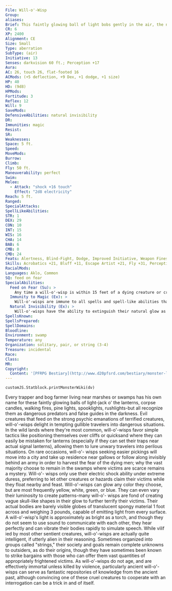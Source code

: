 ```yaml
---
File: Will-o'-Wisp
Group: 
aliases: 
Brief: This faintly glowing ball of light bobs gently in the air, the nebulous image of what might be a skull visible somewhere in its depths.
CR: 6
XP: 2400
Alignment: CE
Size: Small
Type: aberration
SubType: (air)
Initiative: 13
Senses: darkvision 60 ft.; Perception +17
Aura: 
AC: 26, touch 26, flat-footed 16
ACMods: (+5 deflection, +9 Dex, +1 dodge, +1 size)
HP: 40
HD: (9d8)
HPMods: 
Fortitude: 3
Reflex: 12
Will: 9
SaveMods: 
DefensiveAbilities: natural invisibility
DR: 
Immunities: magic
Resist: 
SR: 
Weaknesses: 
Space: 5 ft.
Speed: 
MoveMods: 
Burrow: 
Climb: 
Fly: 50 ft.
Maneuverability: perfect
Swim: 
Melee: 
  - Attack: "shock +16 touch"
    Effect: "2d8 electricity"
Reach: 5 ft.
Ranged: 
SpecialAttacks: 
SpellLikeAbilities: 
STR: 1
DEX: 29
CON: 10
INT: 15
WIS: 16
CHA: 14
BAB: 6
CMB: 0
CMD: 24
Feats: Alertness, Blind-Fight, Dodge, Improved Initiative, Weapon Finesse
Skills: Acrobatics +21, Bluff +11, Escape Artist +21, Fly +31, Perception +17, Stealth +25
RacialMods: 
Languages: Aklo, Common
SQ: feed on fear
SpecialAbilities:
  Feed on Fear (Su): >
    Any time a will-o'-wisp is within 15 feet of a dying creature or creature subject to a fear effect, it gains fast healing 5.
  Immunity to Magic (Ex): >
    Will-o'-wisps are immune to all spells and spell-like abilities that allow spell resistance, except magic missile and maze.
  Natural Invisibility (Ex): >
    Will-o'-wisps have the ability to extinguish their natural glow as a move action, effectively becoming invisible, as per the spell.
SpellsKnown: 
SpellsPrepared: 
SpellDomains: 
Bloodline: 
Environment: swamp
Temperature: any
Organization: solitary, pair, or string (3-4)
Treasure: incidental
Race: 
Class: 
MR: 
Copyright:
  Content: '[PFRPG Bestiary](http://www.d20pfsrd.com/bestiary/monster-listings/aberrations/will-o--wisp)'
---
```

```dataviewjs
customJS.Statblock.printMonsterWiki(dv)
```
Every trapper and bog farmer living near marshes or swamps has his own name for these faintly glowing balls of light-jack o' the lanterns, corpse candles, walking fires, pine lights, spooklights, rushlights-but all recognize them as dangerous predators and false guides in the darkness. Evil creatures that feed on the strong psychic emanations of terrified creatures, will-o'-wisps delight in tempting gullible travelers into dangerous situations. In the wild lands where they're most common, will-o'-wisps favor simple tactics like positioning themselves over cliffs or quicksand where they can easily be mistaken for lanterns (especially if they can set their traps near actual signal lanterns), allowing them to lure unwary travelers into perilous situations. On rare occasions, will-o'- wisps seeking easier pickings will move into a city and take up residence near gallows or follow along invisibly behind an army in order to harvest the fear of the dying men; why the vast majority choose to remain in the swamps where victims are scarce remains a mystery. Will-o'- wisps only use their electric shock ability under extreme duress, preferring to let other creatures or hazards claim their victims while they float nearby and feast. Will-o'-wisps can glow any color they choose, but are most frequently yellow, white, green, or blue. They can even vary their luminosity to create patterns-many will-o'- wisps are fond of creating vague skull-like shapes in their glow to further terrify their victims. Their actual bodies are barely visible globes of translucent spongy material 1 foot across and weighing 3 pounds, capable of emitting light from every surface. A will-o'-wisp's light is approximately as bright as a torch, and though they do not seem to use sound to communicate with each other, they hear perfectly and can vibrate their bodies rapidly to simulate speech. While vilif ied by most other sentient creatures, will-o'-wisps are actually quite intelligent, if utterly alien in their reasoning. Sometimes organized into groups called "strings," their society and goals remain complete unknowns to outsiders, as do their origins, though they have sometimes been known to strike bargains with those who can offer them vast quantities of appropriately frightened victims. As will-o'-wisps do not age, and are effectively immortal unless killed by violence, particularly ancient will-o'-wisps can serve as fantastic repositories of knowledge from the ancient past, although convincing one of these cruel creatures to cooperate with an interrogation can be a trick in and of itself.
